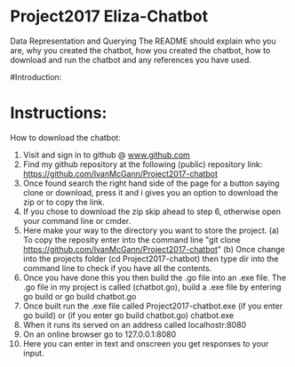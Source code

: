 # Project2017 Eliza-Chatbot
Data Representation and Querying 
The README should explain who you are, why you created the chatbot, how you created the chatbot, how to download and run the chatbot and any references you have used.

#Introduction:




# Instructions:
How to download the chatbot:
1. Visit and sign in to github @ www.github.com
2. Find my github repository at the following (public) repository link: https://github.com/IvanMcGann/Project2017-chatbot
3. Once found search the right hand side of the page for a button saying clone or download, press it and i gives you an option to download the zip or to copy the link.
4. If you chose to download the zip skip ahead to step 6, otherwise open your command line or cmder.
5. Here make your way to the directory you want to store the project.
	(a) To copy the reposity enter into the command line "git clone https://github.com/IvanMcGann/Project2017-chatbot"
	(b) Once change into the projects folder (cd Project2017-chatbot) then type dir into the command line to check if you have all the contents.
6. Once you have done this you then build the .go file into an .exe file. The .go file in my project is called (chatbot.go),
	build a .exe file by entering go build or go build chatbot.go
7. Once built run the .exe file called Project2017-chatbot.exe (if you enter go build) or (if you enter go build chatbot.go) chatbot.exe
8. When it runs its served on an address called localhostr:8080
9. On an online browser go to 127.0.0.1:8080
10. Here you can enter in text and onscreen you get responses to your input.


